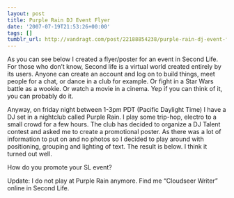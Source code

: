 ```yaml
---
layout: post
title: Purple Rain DJ Event Flyer
date: '2007-07-19T21:53:26+00:00'
tags: []
tumblr_url: http://vandragt.com/post/22188854238/purple-rain-dj-event-flyer
---
```

As you can see below I created a flyer/poster for an event in Second Life. For those who don’t know, Second life is a virtual world created entirely by its users. Anyone can create an account and log on to build things, meet people for a chat, or dance in a club for example. Or fight in a Star Wars battle as a wookie. Or watch a movie in a cinema. Yep if you can think of it, you can probably do it.

Anyway, on friday night between 1-3pm PDT (Pacific Daylight Time) I have a DJ set in a nightclub called Purple Rain. I play some trip-hop, electro to a small crowd for a few hours. The club has decided to organize a DJ Talent contest and asked me to create a promotional poster. As there was a lot of information to put on and no photos so I decided to play around with positioning, grouping and lighting of text. The result is below. I think it turned out well.



How do you promote your SL event?

Update: I do not play at Purple Rain anymore. Find me “Cloudseer Writer” online in Second Life.
